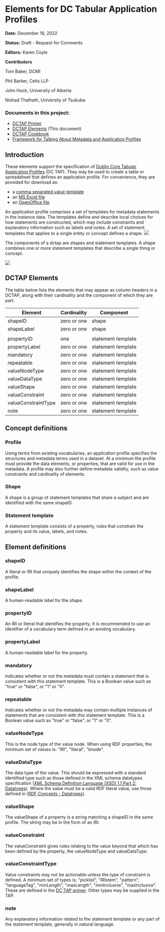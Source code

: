 # Elements for DC Tabular Application Profiles

**Date:**
December 16, 2022

**Status:**
Draft - Request for Comments

**Editors:**
Karen Coyle

**Contributors**

Tom Baker, DCMI

Phil Barker, Cetis LLP

John Huck, University of Alberta

Nishad Thalhath, University of Tsukuba

### Documents in this project:

-   [DCTAP Primer](https://dcmi.github.io/dctap/TAPprimer.html)
-   [DCTAP Elements](https://dcmi.github.io/dctap/TAPelements.html) (This document)
-   [DCTAP Cookbook](https://dcmi.github.io/dctap/DCTAP-Cookbook.html)
-   [Framework for Talking About Metadata and Application Profiles](https://dcmi.github.io/dctap/talking_about_metadata.html)

## Introduction

These elements support the specification of [Dublin Core Tabular Application Profiles](https://github.com/dcmi/dctap/blob/main/TAPprimer.md) (DC TAP). They may be used to create a table or spreadsheet that defines an application profile. For convenience, they are provided for download as: 
* a [comma separated value template](https://github.com/dcmi/dctap/blob/main/TAPtemplate.csv)
* an [MS Excel file](https://github.com/dcmi/dctap/blob/main/TAPtemplate.xlsx)
* an [OpenOffice file](https://github.com/dcmi/dctap/blob/main/TAPtemplate.ods)

An application profile comprises a set of templates for metadata statements in the instance data. The templates define and describe local choices for how statements are constructed, which may include constraints and explanatory information such as labels and notes. A set of statement templates that applies to a single entity or concept defines a shape. 
![](https://i.imgur.com/RtlQFOI.jpg)


The components of a dctap are shapes and statement templates. A shape combines one or more statement templates that describe a single thing or concept.

![](https://i.imgur.com/ay5MoPm.jpg)



## DCTAP Elements
The table below lists the elements that may appear as column headers in a DCTAP, along with their cardinality and the component of which they are part. 

| Element | Cardinality | Component | 
|---|---|--- | 
| shapeID | zero or one | shape | 
| shapeLabel | zero or one | shape |
| |  |  |  
| propertyID | one | statement template |
| propertyLabel | zero or one | statement template | 
| mandatory | zero or one | statement template | 
| repeatable | zero or one | statement template | 
| valueNodeType | zero or one | statement template | 
| valueDataType | zero or one | statement template | 
| valueShape | zero or one | statement template | 
| valueConstraint | zero or one | statement template | 
| valueConstraintType | zero or one | statement template | 
| note | zero or one | statement template | 


## Concept definitions

### Profile

Using terms from existing vocabularies, an application profile specifies the structures and metadata terms used in a dataset. At a minimum the profile must provide the data elements, or properties, that are valid for use in the metadata. A profile may also further define metadata validity, such as value constraints and cardinality of elements. 

### Shape

A shape is a group of statement templates that share a subject and are identified with the same shapeID. 
### Statement template

A statement template consists of a property, rules that constrain the property and its value, labels, and notes. 

## Element definitions

### shapeID

A literal or IRI that uniquely identifies the shape within the context of the profile.

### shapeLabel

A human-readable label for the shape.


### propertyID

An IRI or literal that identifies the property. It is recommended to use an identifier of a vocabulary term defined in an existing vocabulary.

### propertyLabel

A human-readable label for the property.

### mandatory

Indicates whether or not the metadata must contain a statement that is consistent with this statement template. This is a Boolean value such as "true" or "false", or "1" or "0".

### repeatable

Indicates whether or not the metadata may contain multiple instances of statements that are consistent with this statement template. This is a Boolean value such as "true" or "false", or "1" or "0".

### valueNodeType

This is the node type of the value node. When using RDF properties, the minimum set of values is: "IRI", "literal", "bnode".

### valueDataType
The data type of the value. This should be expressed with a standard identified type such as those defined in the XML schema datatypes specification ([XML Schema Definition Language (XSD) 1.1 Part 2: Datatypes](http://www.w3.org/TR/xmlschema11-2/)). Where the value must be a valid RDF literal value, use those defined in ([RDF Concepts - Datatypes](https://www.w3.org/TR/2014/REC-rdf11-concepts-20140225/#section-Datatypes)).

### valueShape

The valueShape of a property is a string matching a shapeID in the same profile. The string may be in the form of an IRI.

### valueConstraint

The valueConstraint gives rules relating to the value beyond that which has been defined by the property, the valueNodeType and valueDataType.

### valueConstraintType

Value constraints may not be actionable unless the type of constraint is defined. A minimum set of types is: "picklist", "IRIstem", "pattern", "languageTag", "minLength", "maxLength", "minInclusive", "maxInclusive". These are defined in the [DC TAP primer](https://github.com/dcmi/dctap/blob/main/TAPprimer.md#value-constraint-type). Other types may be supplied in the TAP.

### note

Any explanatory information related to the statement template or any part of the statement template, generally in natural language.

